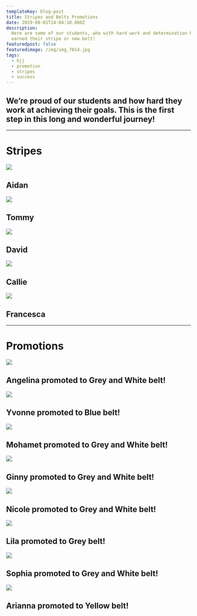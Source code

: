 ```yaml
---
templateKey: blog-post
title: Stripes and Belts Promotions
date: 2019-08-01T14:04:10.000Z
description: 
  Here are some of our students, who with hard work and determination have
  earned their stripe or new belt! 
featuredpost: false
featuredimage: /img/img_7014.jpg
tags:
  - bjj
  - promotion
  - stripes
  - success
---
```

## We’re proud of our students and how hard they work at achieving their goals. This is the first step in this long and wonderful journey!

- - -

# Stripes

![](/img/1572998453_tmp_0.jpg)

## Aidan

![](/img/1572710623_tmp_dsc08449.jpg)

## Tommy

![](/img/1572710466_tmp_dsc08445.jpg)

## David

![](/img/img_9069_1_600x450.jpg)

## Callie

![](/img/img_8398.jpg)

## **Francesca**

- - -

# **Promotions**

![](/img/1574114237_tmp_dsc09461.jpg)

## Angelina promoted to Grey and White belt!

![](/img/1572710699_tmp_dsc08453.jpg)

## Yvonne promoted to Blue belt!

![](/img/img_9396.jpg)

## Mohamet promoted to Grey and White belt!

![](/img/1571960458_tmp_img_9237.jpg)

## Ginny promoted to Grey and White belt!

![](/img/img_9076_600x450.jpg)

## Nicole promoted to Grey and White belt!

![](/img/dsc07615.jpg)

## **Lila promoted to Grey belt!**

![](/img/dsc06546.jpg)

## **Sophia promoted to Grey and White belt!**

![](/img/img_7014.jpg)

## **Arianna promoted to Yellow belt!**
